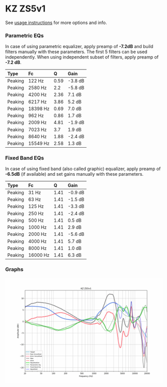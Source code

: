 # KZ ZS5v1
See [usage instructions](https://github.com/jaakkopasanen/AutoEq#usage) for more options and info.

### Parametric EQs
In case of using parametric equalizer, apply preamp of **-7.2dB** and build filters manually
with these parameters. The first 5 filters can be used independently.
When using independent subset of filters, apply preamp of **-7.2 dB**.

| Type    | Fc       |    Q | Gain    |
|:--------|:---------|:-----|:--------|
| Peaking | 122 Hz   | 0.59 | -3.8 dB |
| Peaking | 2580 Hz  | 2.2  | -5.8 dB |
| Peaking | 4200 Hz  | 2.36 | 7.1 dB  |
| Peaking | 6217 Hz  | 3.86 | 5.2 dB  |
| Peaking | 18398 Hz | 0.69 | 7.0 dB  |
| Peaking | 962 Hz   | 0.86 | 1.7 dB  |
| Peaking | 2009 Hz  | 4.81 | -1.9 dB |
| Peaking | 7023 Hz  | 3.7  | 1.9 dB  |
| Peaking | 8640 Hz  | 1.88 | -2.4 dB |
| Peaking | 15549 Hz | 2.58 | 1.3 dB  |

### Fixed Band EQs
In case of using fixed band (also called graphic) equalizer, apply preamp of **-6.5dB**
(if available) and set gains manually with these parameters.

| Type    | Fc       |    Q | Gain    |
|:--------|:---------|:-----|:--------|
| Peaking | 31 Hz    | 1.41 | -0.9 dB |
| Peaking | 63 Hz    | 1.41 | -1.5 dB |
| Peaking | 125 Hz   | 1.41 | -3.3 dB |
| Peaking | 250 Hz   | 1.41 | -2.4 dB |
| Peaking | 500 Hz   | 1.41 | 0.5 dB  |
| Peaking | 1000 Hz  | 1.41 | 2.9 dB  |
| Peaking | 2000 Hz  | 1.41 | -5.6 dB |
| Peaking | 4000 Hz  | 1.41 | 5.7 dB  |
| Peaking | 8000 Hz  | 1.41 | 1.0 dB  |
| Peaking | 16000 Hz | 1.41 | 6.3 dB  |

### Graphs
![](./KZ%20ZS5v1.png)